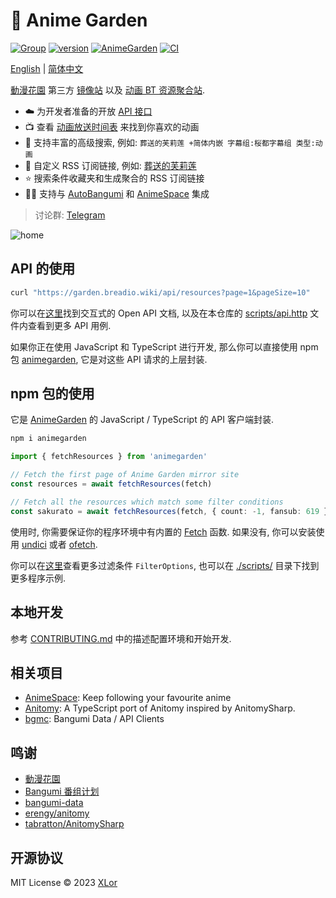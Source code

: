 # 🌸 Anime Garden

[![Group](https://img.shields.io/badge/Telegram-2CA5E0?style=flat-squeare&logo=telegram&logoColor=white)](https://t.me/+QLdRRqoDt1gxMWZl)
[![version](https://img.shields.io/npm/v/animegarden?label=animegarden)](https://www.npmjs.com/package/animegarden)
[![AnimeGarden](https://img.shields.io/endpoint?url=https://pages.onekuma.cn/project/animegarden&label=AnimeGarden)](https://garden.breadio.wiki)
[![CI](https://github.com/yjl9903/AnimeGarden/actions/workflows/ci.yml/badge.svg)](https://github.com/yjl9903/AnimeGarden/actions/workflows/ci.yml)

[English](/README.en.md) | [简体中文](/README.md)

[動漫花園](https://share.dmhy.org/) 第三方 [镜像站](https://garden.breadio.wiki) 以及 [动画 BT 资源聚合站](https://garden.breadio.wiki).

+ ☁️ 为开发者准备的开放 [API 接口](https://garden.breadio.wiki/docs/api)
+ 📺 查看 [动画放送时间表](https://garden.breadio.wiki/anime) 来找到你喜欢的动画
+ 🔖 支持丰富的高级搜索, 例如: `葬送的芙莉莲 +简体内嵌 字幕组:桜都字幕组 类型:动画`
+ 📙 自定义 RSS 订阅链接, 例如: [葬送的芙莉莲](https://garden.breadio.wiki/feed.xml?filter=%5B%7B%22fansubId%22:%5B%22619%22%5D,%22type%22:%22%E5%8B%95%E7%95%AB%22,%22include%22:%5B%22%E8%91%AC%E9%80%81%E7%9A%84%E8%8A%99%E8%8E%89%E8%8E%B2%22%5D,%22keywords%22:%5B%22%E7%AE%80%E4%BD%93%E5%86%85%E5%B5%8C%22%5D%7D%5D)
+ ⭐ 搜索条件收藏夹和生成聚合的 RSS 订阅链接
+ 👷‍♂️ 支持与 [AutoBangumi](https://www.autobangumi.org/) 和 [AnimeSpace](https://github.com/yjl9903/AnimeSpace) 集成

> 讨论群: [Telegram](https://t.me/+QLdRRqoDt1gxMWZl)

![home](./assets/home.png)

## API 的使用

```bash
curl "https://garden.breadio.wiki/api/resources?page=1&pageSize=10"
```

你可以在[这里](https://garden.breadio.wiki/docs/api)找到交互式的 Open API 文档, 以及在本仓库的 [scripts/api.http](./scripts/api.http) 文件内查看到更多 API 用例.

如果你正在使用 JavaScript 和 TypeScript 进行开发, 那么你可以直接使用 npm 包 [animegarden](https://www.npmjs.com/package/animegarden), 它是对这些 API 请求的上层封装.

## npm 包的使用

它是 [AnimeGarden](https://garden.breadio.wiki) 的 JavaScript / TypeScript 的 API 客户端封装.

```bash
npm i animegarden
```

```ts
import { fetchResources } from 'animegarden'

// Fetch the first page of Anime Garden mirror site
const resources = await fetchResources(fetch)

// Fetch all the resources which match some filter conditions
const sakurato = await fetchResources(fetch, { count: -1, fansub: 619 })
```

使用时, 你需要保证你的程序环境中有内置的 [Fetch](https://developer.mozilla.org/en-US/docs/Web/API/Fetch_API/Using_Fetch) 函数. 如果没有, 你可以安装使用 [undici](https://github.com/nodejs/undici) 或者 [ofetch](https://github.com/unjs/ofetch).

你可以在[这里](https://github.com/yjl9903/AnimeGarden/blob/main/packages/animegarden/src/garden/types.ts)查看更多过滤条件 `FilterOptions`, 也可以在 [./scripts/](https://github.com/yjl9903/AnimeGarden/blob/main/scripts/) 目录下找到更多程序示例.

## 本地开发

参考 [CONTRIBUTING.md](./CONTRIBUTING.md) 中的描述配置环境和开始开发.

## 相关项目

+ [AnimeSpace](https://github.com/yjl9903/AnimeSpace): Keep following your favourite anime
+ [Anitomy](https://github.com/yjl9903/anitomy): A TypeScript port of Anitomy inspired by AnitomySharp.
+ [bgmc](https://github.com/yjl9903/bgmc): Bangumi Data / API Clients

## 鸣谢

+ [動漫花園](https://share.dmhy.org/)
+ [Bangumi 番组计划](https://bgm.tv/)
+ [bangumi-data](https://github.com/bangumi-data/bangumi-data)
+ [erengy/anitomy](https://github.com/erengy/anitomy)
+ [tabratton/AnitomySharp](https://github.com/tabratton/AnitomySharp)

## 开源协议

MIT License © 2023 [XLor](https://github.com/yjl9903)
